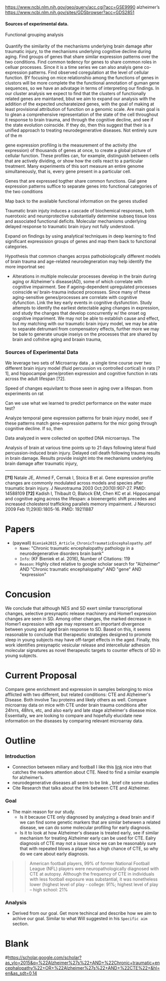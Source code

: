 
https://www.ncbi.nlm.nih.gov/geo/query/acc.cgi?acc=GSE9990 alzheimer’s 
https://www.ncbi.nlm.nih.gov/sites/GDSbrowser?acc=GDS2851 

#### Sources of experimental data. 
Functional grouping analysis


#### 
Quantify the similarity of the mechanisms underlying brain damage after traumatic injury, to the mechanisms underlying  cognitive decline during aging. Find groups of genes that share similar expression patterns over the two conditions. Find common tedency for genes to share common roles in celluar processes. Since it is a time series we can also analyis gene co-expression patterns. Find observed coregulation at the level of cellular function. BY focusing on mice relationshio among the functions of genes in clustors will be more complete the the functional annotation of guman gene sequences, so we have an advatage in terms of interpreting our findings. In our cluster analysis we expect to find that the clusters of functionally related genes are maintaned, bbut we aim to expand our analysis with the addition of the expected uncharateized genes, with the goal of making at least provisional attribution of function on a genomic scale.  Are main goal is to glean a comprehensive representation of the state of the cell throughout it response to brain trauma, and through the cognitive decline, and see if the state evolution coinscide. If they do, then this suggest that their is a unified approach to treating neurodegenerative diseases. Not entirely sure of the m

gene expression profiling is the measurement of the activity (the expression) of thousands of genes at once, to create a global picture of cellular function. These profiles can, for example, distinguish between cells that are actively dividing, or show how the cells react to a particular treatment. Many experiments of this sort measure an entire genome simultaneously, that is, every gene present in a particular cell.

Genes that are expressed togther share common functions. Gial gene expression patterns suffice to separate genes into functional categories of the two conditions

Map back to the available functional information on the genes studied

Traumatic brain injuty induces a cascade of biochemical responses, both nuerotxxic and neuroprotective substantially determine subseq tissue loss and associated functional deficits. 
Molecular mechanisms underlying delayed response to traumatic brain injury not fully understood. 

Expand on findings by using analytical techniques in deep learning to find significant expressision groups of genes and map them back to functional categories. 

Hypothesis that common changes acrpss pathobiologically different models of brain trauma and age-related neurodegneration may help identify the more importnat sec

- Alterations in multiple molecular processes develop in the brain during aging or Alzheimer's disease(AD), some of which correlate with cognitive impairment. See if ageing-dependent upregulated processes coinscide w/ brain-trauma induced  processes. Since many of these aging-sensitive genes/processes are correlate with cognitive dyfunction. Link the key early events in cognitive dysfunction. Study attempts to identify the earliest detectable aging changes in expression, and study the changes that develop concurrently w/ the onset og cognitive impariment. We may not be able to establish cause and effect, but my matching with our traumatic brain injury model, we may be able to separate detrumanl from compensatory effects, further more we may be bale to generate unuqie inseiys on the processes that are shared by brain and cofnitve aging and braain trauma,


### Sources of Experimental Data
We leverage two sets of Microarray data , a single time course over two different brain injury model (fluid percussion vs controlled cortical) in rats [?1], and hippocampal gene/protien expression and cognitive function in rats across the adult lifespan [?2]. 

Speed of changes equivilant to those seen in aging over a lifespan. 
from experiments on rat

Can we use what we learned to predict performance on the water maze test? 

Analyze temporal gene expression patterns for brain injury model, see if these patterns match gene-expression patterns for the micr going through cognitive decline. If so, then 



Data analyzed in were collected on spotted DNA microarrays. The

Analysis of brain at various time points up to 21 days following lateral fluid percussion-induced brain injury. Delayed cell death following trauma results in brain damage. Results provide insight into the mechanisms underlying brain damage after traumatic injury, 

------------------------------------------------
**[?1]** Natale JE, Ahmed F, Cernak I, Stoica B et al. Gene expression profile changes are commonly modulated across models and species after traumatic brain injury. J Neurotrauma 2003 Oct;20(10):907-27. PMID: 14588109 **[?2]** 	Kadish I, Thibault O, Blalock EM, Chen KC et al. Hippocampal and cognitive aging across the lifespan: a bioenergetic shift precedes and increased cholesterol trafficking parallels memory impairment. J Neurosci 2009 Feb 11;29(6):1805-16. PMID: 19211887


# Papers 
- (paywall) `Bieniek2015_Article_ChronicTraumaticEncephalopathy.pdf`
    - `Name`: "Chronic traumatic encephalopathy pathology in a neurodegenerative disorders brain bank"
    - `Info`: (KF Bieniek et al. 2016), Number of Citations: 119
    - `Reason`: Highly cited relative to google scholar search for "Alzheimer" AND "Chronic traumatic encephalopathy" AND "gene" AND "expression"
# Concusion
We conclude that although NES and SD exert similar transcriptional changes, selective presynaptic release machinery and Homer1 expression changes are seen in SD. Among other changes, the marked decrease in Homer1 expression with age may represent an important divergence between young and aged brain response to SD. Based on this, it seems reasonable to conclude that therapeutic strategies designed to promote sleep in young subjects may have off-target effects in the aged. Finally, this work identifies presynaptic vesicular release and intercellular adhesion molecular signatures as novel therapeutic targets to counter effects of SD in young subjects.

# Current Proposal 
Compare gene enrichment and expression in samples belonging to mice afflicted with two different, but related conditions: CTE and Alzheimer's Disease. Both involve Tau proteins and likely others as well. Compare microarray data on mice with CTE under brain trauma conditions after 24hrrs, 48hrs, etc, and also early and late stage alzheimer's disease mice. Essentially, we are looking to compare and hopefully elucidate new information on the diseases by comparing relevant microarray data. 

# Outline
### Introduction
 - Connection between miliary and football I like this [link]( https://actaneurocomms.biomedcentral.com/articles/10.1186/s40478-018-0619-9) nice intro that catches the readers attention about CTE. Need to find a similar example for alzheimer’s. 
 - neurodegenerative diseases all seem to be link <how>, brief cite some studies
 - Cite Research that talks about the link between CTE and Alzheimer. 
### Goal
  - The main reason for our study. 
      - Is it because CTE only diagnosed by analyzing a dead brain and if we can find some genetic markers that are similar betwwen a related disease, we can do some molecular profiling for early diagnosis. 
      - Is it to look at how Alzheimer's disease is treated early, see if similar mechanism for treating Alzheimer early can be used for CTE. Ealry diagnosis of CTE may not a issue since we can be reasonably sure that with repeated blows a player has a high chance of CTE, so why do we care about early diagnosis. 
 >> American football players, 99% of former National Football League (NFL) players were neuropathologically diagnosed with CTE at autopsy. Although the frequency of CTE in individuals with less football exposure was substantial, it was nonetheless lower (highest level of play - college: 91%; highest level of play – high school: 21%

### Analysis
 - Derived from our goal. Get more techincal and describe how we aim to achive our goal. Similar to what Will suggested in his `Specific aim` section. 


# Blank
#https://scholar.google.com/scholar?as_ylo=2015&q=%22Alzheimer%27s%22+AND+%22Chronic+traumatic+encephalopathy%22+OR+%22Alzheimer%27s%22+AND+%22CTE%22+&hl=en&as_sdt=0,14
